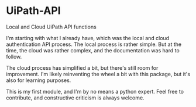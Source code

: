 # UiPath-API

Local and Cloud UiPath API functions

I'm starting with what I already have, which was the local and cloud authentication API process.
The local process is rather simple.
But at the time, the cloud was rather complex, and the documentation was hard to follow.

The cloud process has simplified a bit, but there's still room for improvement.
I'm likely reinventing the wheel a bit with this package, but it's also for learning purposes. 


This is my first module, and I'm by no means a python expert. 
Feel free to contribute, and constructive criticism is always welcome.